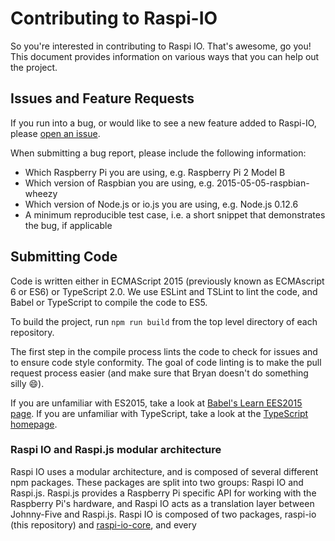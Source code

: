 # Contributing to Raspi-IO

So you're interested in contributing to Raspi IO. That's awesome, go you! This document provides information on various ways that you can help out the project.

## Issues and Feature Requests

If you run into a bug, or would like to see a new feature added to Raspi-IO, please [open an issue](https://github.com/nebrius/raspi-io/issues).

When submitting a bug report, please include the following information:

- Which Raspberry Pi you are using, e.g. Raspberry Pi 2 Model B
- Which version of Raspbian you are using, e.g. 2015-05-05-raspbian-wheezy
- Which version of Node.js or io.js you are using, e.g. Node.js 0.12.6
- A minimum reproducible test case, i.e. a short snippet that demonstrates the bug, if applicable

## Submitting Code

Code is written either in ECMAScript 2015 (previously known as ECMAscript 6 or ES6) or TypeScript 2.0. We use ESLint and TSLint to lint the code, and Babel or TypeScript to compile the code to ES5.

To build the project, run ```npm run build``` from the top level directory of each repository.

The first step in the compile process lints the code to check for issues and to ensure code style conformity. The goal of code linting is to make the pull request process easier (and make sure that Bryan doesn't do something silly 😄).

If you are unfamiliar with ES2015, take a look at [Babel's Learn EES2015 page](https://babeljs.io/docs/learn-es2015/). If you are unfamiliar with TypeScript, take a look at the [TypeScript homepage](http://typescriptlang.org/).

### Raspi IO and Raspi.js modular architecture

Raspi IO uses a modular architecture, and is composed of several different npm packages. These packages are split into two groups: Raspi IO and Raspi.js. Raspi.js provides a Raspberry Pi specific API for working with the Raspberry Pi's hardware, and Raspi IO acts as a translation layer between Johnny-Five and Raspi.js. Raspi IO is composed of two packages, raspi-io (this repository) and [raspi-io-core](https://github.com/nebrius/raspi-io-core), and every